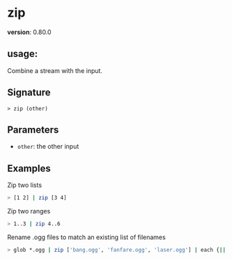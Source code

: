 # zip

**version**: 0.80.0

## **usage**:

Combine a stream with the input.

## Signature

`> zip (other)`

## Parameters

- `other`: the other input

## Examples

Zip two lists

```bash
> [1 2] | zip [3 4]
```

Zip two ranges

```bash
> 1..3 | zip 4..6
```

Rename .ogg files to match an existing list of filenames

```bash
> glob *.ogg | zip ['bang.ogg', 'fanfare.ogg', 'laser.ogg'] | each {|| mv $in.0 $in.1 }
```
